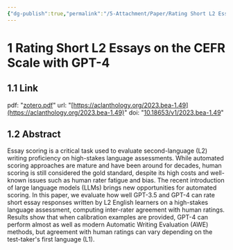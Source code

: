 ```yaml
---
{"dg-publish":true,"permalink":"/5-Attachment/Paper/Rating Short L2 Essays on the CEFR Scale with GPT-4/"}
---
```


# 1 Rating Short L2 Essays on the CEFR Scale with GPT-4
## 1.1 Link
pdf: "[zotero.pdf](zotero://open-pdf/library/items/IXMWY9B8)"
url: "[https://aclanthology.org/2023.bea-1.49](https://aclanthology.org/2023.bea-1.49)"
doi: "[10.18653/v1/2023.bea-1.49](https://doi.org/10.18653/v1/2023.bea-1.49)"
## 1.2 Abstract
Essay scoring is a critical task used to evaluate second-language (L2) writing proficiency on high-stakes language assessments. While automated scoring approaches are mature and have been around for decades, human scoring is still considered the gold standard, despite its high costs and well-known issues such as human rater fatigue and bias. The recent introduction of large language models (LLMs) brings new opportunities for automated scoring. In this paper, we evaluate how well GPT-3.5 and GPT-4 can rate short essay responses written by L2 English learners on a high-stakes language assessment, computing inter-rater agreement with human ratings. Results show that when calibration examples are provided, GPT-4 can perform almost as well as modern Automatic Writing Evaluation (AWE) methods, but agreement with human ratings can vary depending on the test-taker's first language (L1).